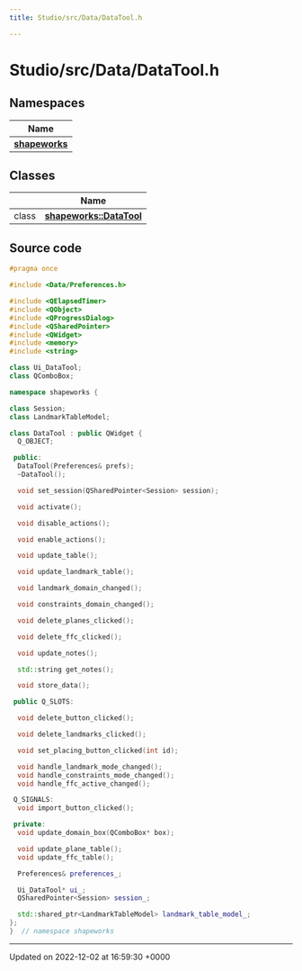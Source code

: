```yaml
---
title: Studio/src/Data/DataTool.h

---
```


# Studio/src/Data/DataTool.h



## Namespaces

| Name           |
| -------------- |
| **[shapeworks](../Namespaces/namespaceshapeworks.md)**  |

## Classes

|                | Name           |
| -------------- | -------------- |
| class | **[shapeworks::DataTool](../Classes/classshapeworks_1_1DataTool.md)**  |




## Source code

```cpp
#pragma once

#include <Data/Preferences.h>

#include <QElapsedTimer>
#include <QObject>
#include <QProgressDialog>
#include <QSharedPointer>
#include <QWidget>
#include <memory>
#include <string>

class Ui_DataTool;
class QComboBox;

namespace shapeworks {

class Session;
class LandmarkTableModel;

class DataTool : public QWidget {
  Q_OBJECT;

 public:
  DataTool(Preferences& prefs);
  ~DataTool();

  void set_session(QSharedPointer<Session> session);

  void activate();

  void disable_actions();

  void enable_actions();

  void update_table();

  void update_landmark_table();

  void landmark_domain_changed();

  void constraints_domain_changed();

  void delete_planes_clicked();

  void delete_ffc_clicked();

  void update_notes();

  std::string get_notes();

  void store_data();

 public Q_SLOTS:

  void delete_button_clicked();

  void delete_landmarks_clicked();

  void set_placing_button_clicked(int id);

  void handle_landmark_mode_changed();
  void handle_constraints_mode_changed();
  void handle_ffc_active_changed();

 Q_SIGNALS:
  void import_button_clicked();

 private:
  void update_domain_box(QComboBox* box);

  void update_plane_table();
  void update_ffc_table();

  Preferences& preferences_;

  Ui_DataTool* ui_;
  QSharedPointer<Session> session_;

  std::shared_ptr<LandmarkTableModel> landmark_table_model_;
};
}  // namespace shapeworks
```


-------------------------------

Updated on 2022-12-02 at 16:59:30 +0000
